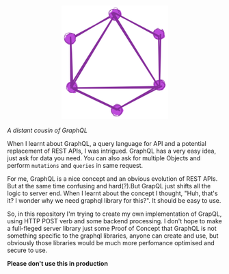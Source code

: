 <p align="center">
  <img width="250" src="grafql.svg" />
</p>

_A distant cousin of GraphQL_

When I learnt about GraphQL, a query language for API and a potential replacement of REST APIs, I was intrigued. GraphQL has a very easy idea, just ask for data you need. You can also ask for multiple Objects and perform `mutations` and `queries` in same request.

For me, GraphQL is a nice concept and an obvious evolution of REST APIs. But at the same time confusing and hard(?).But GrapQL just shifts all the logic to server end. When I learnt about the concept I thought, "Huh, that's it? I wonder why we need graphql library for this?". It should be easy to use.

So, in this repository I'm trying to create my own implementation of GrapQL, using HTTP POST verb and some backend processing. I don't hope to make a full-fleged server library just some Proof of Concept that GraphQL is not something specific to the graphql libraries, anyone can create and use, but obviously those libraries would be much more perfomance optimised and secure to use.

**Please don't use this in production**
